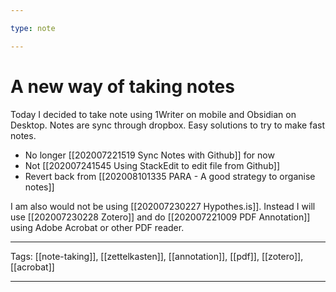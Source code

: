 ```yaml
---

type: note

---
```


# A new way of taking notes

Today I decided to take note using 1Writer on mobile and Obsidian on Desktop. Notes are sync through dropbox. Easy solutions to try to make fast notes.

- No longer [[202007221519 Sync Notes with Github]] for now
- Not [[202007241545 Using StackEdit to edit file from Github]]
- Revert back from [[202008101335 PARA - A good strategy to organise notes]]

I am also would not be using [[202007230227 Hypothes.is]]. Instead I will use [[202007230228 Zotero]] and do [[202007221009 PDF Annotation]] using Adobe Acrobat or other PDF reader.

---

Tags: [[note-taking]], [[zettelkasten]], [[annotation]], [[pdf]], [[zotero]], [[acrobat]]

---